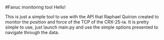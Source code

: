 #Fanuc monitoring tool
Hello!

This is just a simple tool to use with the API that Raphael Quirion created to monitor the position and force of the TCP of the CRX-25-ia.
It is pretty simple to use, just launch main.py and use the simple options presented to navigate through the data.
